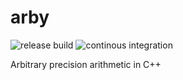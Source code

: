 # arby

![release build](https://github.com/saxbophone/arby/actions/workflows/build-release.yml/badge.svg) ![continous integration](https://github.com/saxbophone/arby/actions/workflows/continuous-integration.yml/badge.svg)

Arbitrary precision arithmetic in C++
